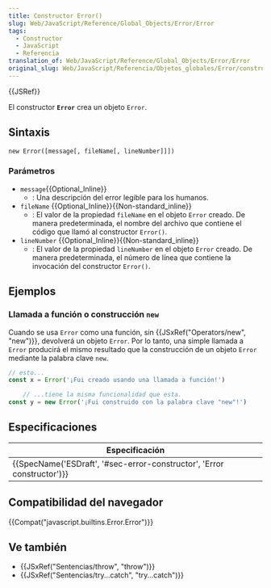```yaml
---
title: Constructor Error()
slug: Web/JavaScript/Reference/Global_Objects/Error/Error
tags:
  - Constructor
  - JavaScript
  - Referencia
translation_of: Web/JavaScript/Reference/Global_Objects/Error/Error
original_slug: Web/JavaScript/Referencia/Objetos_globales/Error/constructor_Error
---
```

{{JSRef}}

El constructor **`Error`** crea un objeto `Error`.

## Sintaxis

    new Error([message[, fileName[, lineNumber]]])

### Parámetros

- `message`{{Optional_Inline}}
  - : Una descripción del error legible para los humanos.
- `fileName` {{Optional_Inline}}{{Non-standard_inline}}
  - : El valor de la propiedad `fileName` en el objeto `Error` creado. De manera predeterminada, el nombre del archivo que contiene el código que llamó al constructor `Error()`.
- `lineNumber` {{Optional_Inline}}{{Non-standard_inline}}
  - : El valor de la propiedad `lineNumber` en el objeto `Error` creado. De manera predeterminada, el número de línea que contiene la invocación del constructor `Error()`.

## Ejemplos

### Llamada a función o construcción `new`

Cuando se usa `Error` como una función, sin {{JSxRef("Operators/new", "new")}}, devolverá un objeto `Error`. Por lo tanto, una simple llamada a `Error` producirá el mismo resultado que la construcción de un objeto `Error` mediante la palabra clave `new`.

```js
// esto...
const x = Error('¡Fui creado usando una llamada a función!')

    // ...tiene la misma funcionalidad que esta.
const y = new Error('¡Fui construido con la palabra clave "new"!')
```

## Especificaciones

| Especificación                                                                               |
| -------------------------------------------------------------------------------------------- |
| {{SpecName('ESDraft', '#sec-error-constructor', 'Error constructor')}} |

## Compatibilidad del navegador

{{Compat("javascript.builtins.Error.Error")}}

## Ve también

- {{JSxRef("Sentencias/throw", "throw")}}
- {{JSxRef("Sentencias/try...catch", "try...catch")}}

